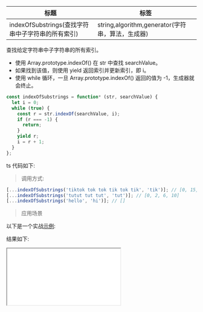 | 标题                                              | 标签                                             |
| ------------------------------------------------- | ------------------------------------------------ |
| indexOfSubstrings(查找字符串中子字符串的所有索引) | string,algorithm,generator(字符串，算法，生成器) |

查找给定字符串中子字符串的所有索引。

- 使用 Array.prototype.indexOf() 在 str 中查找 searchValue。
- 如果找到该值，则使用 yield 返回索引并更新索引，即 i。
- 使用 while 循环，一旦 Array.prototype.indexOf() 返回的值为 -1，生成器就会终止。

```js
const indexOfSubstrings = function* (str, searchValue) {
  let i = 0;
  while (true) {
    const r = str.indexOf(searchValue, i);
    if (r === -1) {
      return;
    }
    yield r;
    i = r + 1;
  }
};
```

ts 代码如下:

<div class="code-editor" data-url="codes/javascript/ts/index-of-substrings.ts" data-language="typescript"></div>

> 调用方式:

```js
[...indexOfSubstrings('tiktok tok tok tik tok tik', 'tik')]; // [0, 15, 23]
[...indexOfSubstrings('tutut tut tut', 'tut')]; // [0, 2, 6, 10]
[...indexOfSubstrings('hello', 'hi')]; // []
```

> 应用场景

以下是一个实战<a href="codes/javascript/html/index-of-substrings.html" target="_blank" rel="noopener noreferrer">示例</a>:

<div class="code-editor" data-url="codes/javascript/html/index-of-substrings.html" data-language="html"></div>

结果如下:

<iframe src="codes/javascript/html/index-of-substrings.html"></iframe>
